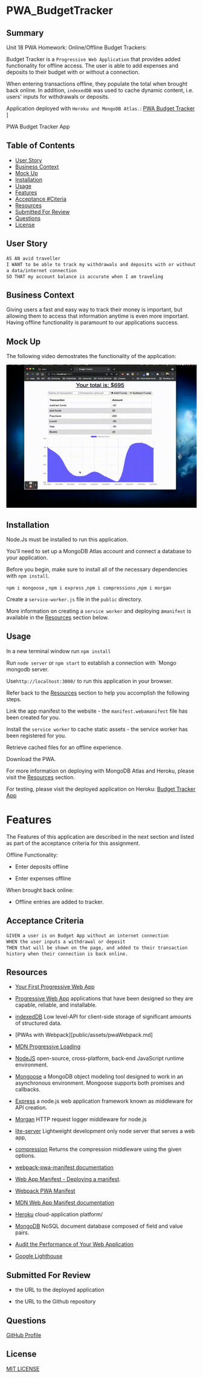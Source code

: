 # PWA_BudgetTracker

## Summary

Unit 18 PWA Homework: Online/Offline Budget Trackers:

Budget Tracker is a `Progressive Web Application` that provides added functionality for offline access.  The user is able to add expenses and deposits to their budget with or without a connection. 

When entering transactions offline, they populate the total when brought back online. In addition, `indexedDB` was used to cache dynamic content, i.e. users' inputs for withdrawals or deposits.

Application deployed with `Heroku and MongoDB Atlas.`: [PWA Budget Tracker](https://pwa-budget-trakker.herokuapp.com/)
]

PWA Budget Tracker App

## Table of Contents
* [User Story](#user-story)
* [Business Context](#business-context)
* [Mock Up](#mock-up)
* [Installation](#installation)
* [Usage](#usage)
* [Features](#features)
* [Acceptance #Citeria](#)
* [Resources](#resources)
* [Submitted For Review](#submitted-for-review)
* [Questions](#questions)
* [License](#license)

## User Story
```
AS AN avid traveller
I WANT to be able to track my withdrawals and deposits with or without a data/internet connection
SO THAT my account balance is accurate when I am traveling

```

## Business Context

Giving users a fast and easy way to track their money is important, but allowing them to access that information anytime is even more important. Having offline functionality is paramount to our applications success.


## Mock Up

The following video demostrates the functionality of the application:

![gif demonstrating the progress web app](public/assets/PWA-BudgetTracker.gif)



## Installation

Node.Js must be installed to run this application.

You'll need to set up a MongoDB Atlas account and connect a database to your application. 

Before you begin, make sure to install all of the necessary dependencies with `npm install`.

`npm i mongoose` , `npm i express` ,`npm i compressions` ,`npm i morgan`

Create a `service-worker.js` file in the `public` directory.

More information on creating a `service worker` and deploying a`manifest` is available in the [Resources](#resources) section below.


## Usage

In a new terminal window run `npm install`

Run `node server` or `npm start` to establish a connection with `Mongo mongodb server.

Use`http://localhost:3000/` to run this application in your browser.

Refer back to the [Resources](#resources) section to help you accomplish the following steps.

Link the app manifest to the website - the `manifest.webamanifest` file has been created for you.

Install the `service worker` to cache static assets - the service worker has been registered for you.

Retrieve cached files for an offline experience.

Download the PWA.

For more information on deploying with MongoDB Atlas and Heroku, please visit the [Resources](#resources) section.

For testing, please visit the deployed application on Heroku: [Budget Tracker App](/)

# Features


The Features of this application are described in the next section and listed as part of the acceptance criteria for this assignment.

Offline Functionality:

  * Enter deposits offline

  * Enter expenses offline

   When brought back online:

  * Offline entries are added to tracker.


## Acceptance Criteria
```
GIVEN a user is on Budget App without an internet connection
WHEN the user inputs a withdrawal or deposit
THEN that will be shown on the page, and added to their transaction history when their connection is back online.
```

## Resources

* [Your First Progressive Web App](https://developers.google.com/web/fundamentals/codelabs/your-first-pwapp/)
* [Progressive Web App](https://web.dev/progressive-web-apps/) applications that have been designed so they are capable, reliable, and installable. 
* [indexedDB](https://developer.mozilla.org/en-US/docs/Web/API/IndexedDB_API) Low level-API for client-side storage of significant amounts of structured data. 
* [PWAs with Webpack][public/assets/pwaWebpack.md]

* [MDN Progressive Loading](https://developer.mozilla.org/en-US/docs/Web/Progressive_web_apps/Loading)
* [NodeJS](https://nodejs.org/en/) open-source, cross-platform, back-end JavaScript runtime environment.
* [Mongoose](https://www.npmjs.com/package/mongoose) a MongoDB object modeling tool designed to work in an asynchronous environment. Mongoose supports both promises and callbacks.
* [Express](https://www.npmjs.com/package/express) a node.js web application framework known as middleware for API creation.
* [Morgan](https://www.npmjs.com/package/morgan) HTTP request logger middleware for node.js
* [lite-server](https://www.npmjs.com/package/lite-server) Lightweight development only node server that serves a web app,
* [compression](https://www.npmjs.com/package/compression) Returns the compression middleware using the given options.
* [webpack-pwa-manifest documentation](https://github.com/arthurbergmz/webpack-pwa-manifest)

* [Web App Manifest - Deploying a manifest](https://developer.mozilla.org/en-US/docs/Web/Manifest#Deploying_a_manifest_with_the_link_tag).
* [Webpack PWA Manifest](https://www.npmjs.com/package/webpack-pwa-manifest)
*  [MDN Web App Manifest documentation](https://developer.mozilla.org/en-US/docs/Web/Manifest) 
* [Heroku](https://www.heroku.com/) cloud-application platform/
* [MongoDB](https://www.mongodb.com/cloud/atlas/) NoSQL document database composed of field and value pairs.
* [Audit the Performance of Your Web Application](https://developers.google.com/web/fundamentals/performance/audit/)
* [Google Lighthouse](https://developers.google.com/web/tools/lighthouse/)
## Submitted For Review

  * the URL to the deployed application

  * the URL to the Github repository

## Questions

[GitHub Profile](https://github.com/rdevans87)


## License

[MIT LICENSE](LICENSE)

